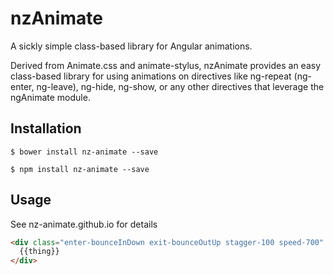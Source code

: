 # nzAnimate
A sickly simple class-based library for Angular animations.

Derived from Animate.css and animate-stylus, nzAnimate provides an easy class-based library for using animations on directives like ng-repeat (ng-enter, ng-leave), ng-hide, ng-show, or any other directives that leverage the ngAnimate module.

## Installation

```
$ bower install nz-animate --save
```

```
$ npm install nz-animate --save
```

## Usage

See nz-animate.github.io for details

```html
<div class="enter-bounceInDown exit-bounceOutUp stagger-100 speed-700" ng-repeat="thing in things">
  {{thing}}
</div>
```
